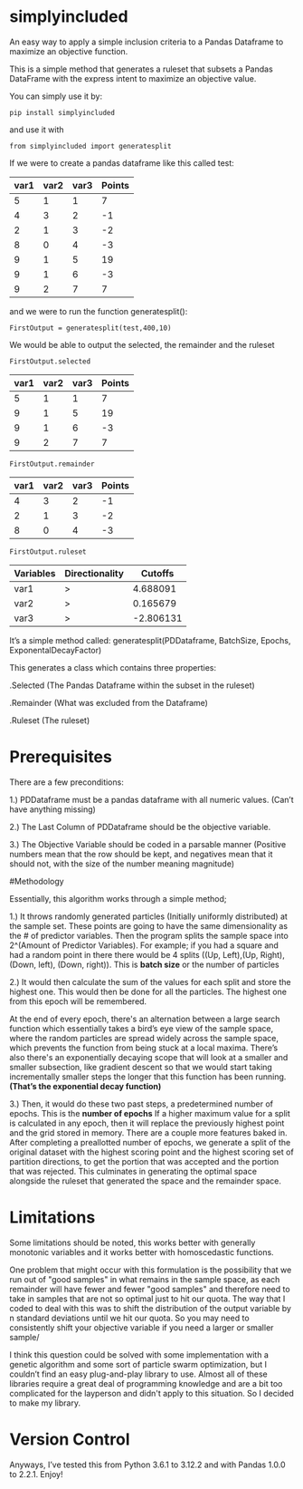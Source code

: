 # simplyincluded
An easy way to apply a simple inclusion criteria to a Pandas Dataframe to maximize an objective function.

This is a simple method that generates a ruleset that subsets a Pandas DataFrame with the express intent to maximize an objective value.

You can simply use it by: 

``` pip install simplyincluded  ```

and use it with 

``` from simplyincluded import generatesplit  ```

If we were to create a pandas dataframe like this called test: 

| var1 | var2 | var3 | Points |
|------|------|------|--------|
| 5    | 1    | 1    | 7      |
| 4    | 3    | 2    | -1     |
| 2    | 1    | 3    | -2     |
| 8    | 0    | 4    | -3     |
| 9    | 1    | 5    | 19     |
| 9    | 1    | 6    | -3     |
| 9    | 2    | 7    | 7      |

and we were to run the function generatesplit():

``` FirstOutput = generatesplit(test,400,10) ```

We would be able to output the selected, the remainder and the ruleset

``` FirstOutput.selected ```

| var1 | var2 | var3 |  Points |
|------|------|------|---------|
| 5    | 1    | 1    | 7       |
| 9    | 1    | 5    | 19      |
| 9    | 1    | 6    | -3      |
| 9    | 2    | 7    | 7       |

``` FirstOutput.remainder ```

| var1 | var2 | var3 | Points |
|------|------|------|---------|
| 4    | 3    | 2    | -1      |
| 2    | 1    | 3    | -2      |
| 8    | 0    | 4    | -3      |

``` FirstOutput.ruleset ```


| Variables | Directionality | Cutoffs    |
|-----------|-----------------|------------|
| var1      | >               | 4.688091   |
| var2      | >               | 0.165679   |
| var3      | >               | -2.806131  |


It’s a simple method called: generatesplit(PDDataframe, BatchSize, Epochs, ExponentalDecayFactor)

This generates a class which contains three properties:

.Selected (The Pandas Dataframe within the subset in the ruleset)

.Remainder (What was excluded from the Dataframe)

.Ruleset (The ruleset)

# Prerequisites

There are a few preconditions:

1.)	PDDataframe must be a pandas dataframe with all numeric values. (Can’t have anything missing)

2.)	The Last Column of PDDataframe should be the objective variable. 

3.)	The Objective Variable should be coded in a parsable manner (Positive numbers mean that the row should be kept, and negatives mean that it should not, with the size of the number meaning magnitude) 

#Methodology

Essentially, this algorithm works through a simple method; 

1.)	It throws randomly generated particles (Initially uniformly distributed) at the sample set. These points are going to have the same dimensionality as the # of predictor variables. Then the program splits the sample space into 2^(Amount of Predictor Variables). For example; if you had a square and had a random point in there there would be 4 splits ((Up, Left),(Up, Right),(Down, left), (Down, right)). This is **batch size** or the number of particles

2.)	It would then calculate the sum of the values for each split and store the highest one. This would then be done for all the particles. The highest one from this epoch will be remembered.

At the end of every epoch, there's an alternation between a large search function which essentially takes a bird’s eye view of the sample space, where the random particles are spread widely across the sample space, which prevents the function from being stuck at a local maxima. There’s also there's an exponentially decaying scope that will look at a smaller and smaller subsection, like gradient descent so that we would start taking incrementally smaller steps the longer that this function has been running. **(That’s the exponential decay function)**

3.)	Then, it would do these two past steps, a predetermined number of epochs. This is the **number of epochs** If a higher maximum value for a split is calculated in any epoch, then it will replace the previously highest point and the grid stored in memory. There are a couple more features baked in. After completing a preallotted number of epochs, we generate a split of the original dataset with the highest scoring point and the highest scoring set of partition directions, to get the portion that was accepted and the portion that was rejected.
This culminates in generating the optimal space alongside the ruleset that generated the space and the remainder space.

# Limitations

Some limitations should be noted, this works better with generally monotonic variables and it works better with homoscedastic functions. 


One problem that might occur with this formulation is the possibility that we run out of "good samples" in what remains in the sample space, as each remainder will have fewer and fewer "good samples" and therefore need to take in samples that are not so optimal just to hit our quota. The way that I coded to deal with this was to shift the distribution of the output variable by n standard deviations until we hit our quota. So you may need to consistently shift your objective variable if you need a larger or smaller sample/
 
I think  this question could be solved with some implementation with a genetic algorithm and some sort of particle swarm optimization, but I couldn’t find an easy plug-and-play library to use. Almost all of these libraries require a great deal of programming knowledge and are a bit too complicated for the layperson and didn't apply to this situation. So I decided to make my library.

# Version Control

Anyways, I’ve tested this from Python 3.6.1 to 3.12.2 and with Pandas 1.0.0 to 2.2.1. Enjoy!



